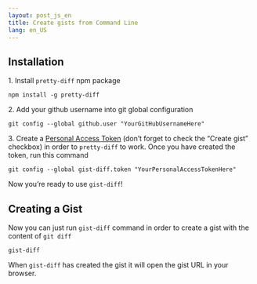 ```yaml
---
layout: post_js_en
title: Create gists from Command Line
lang: en_US
---
```


## Installation

1\. Install <code>pretty-diff</code> npm package
<pre><code class="bash">npm install -g pretty-diff</code></pre>


2\. Add your github username into git global configuration
<pre><code class="bash">git config --global github.user "YourGitHubUsernameHere"</code></pre>


3\. Create a [Personal Access Token](https://github.com/settings/tokens) (don’t forget to check the “Create gist” checkbox) in order to <code>pretty-diff</code> to work. Once you have created the token, run this command
<pre><code class="bash">git config --global gist-diff.token "YourPersonalAccessTokenHere"</code></pre>

Now you’re ready to use <code>gist-diff</code>!

## Creating a Gist

Now you can just run <code>gist-diff</code> command in order to create a gist with the content of <code>git diff</code>

<pre><code class="bash">gist-diff</code></pre>

When <code>gist-diff</code> has created the gist it will open the gist URL in your browser.